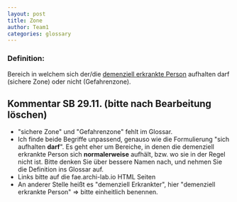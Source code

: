 ```yaml
---
layout: post
title: Zone
author: Team1
categories: glossary
---
```


### Definition:
Bereich in welchem sich der/die [demenziell erkrankte Person](https://github.com/Archi-Lab-FAE/fae-global-documentation/blob/master/2019-11-15-Glossary-Dementiell%20erkrankter.md) aufhalten darf (sichere Zone) oder nicht (Gefahrenzone).

## Kommentar SB 29.11. (bitte nach Bearbeitung löschen)
* "sichere Zone" und "Gefahrenzone" fehlt im Glossar. 
* Ich finde beide Begriffe unpassend, genauso wie die Formulierung "sich aufhalten **darf**". Es geht eher um Bereiche, in denen die demenziell erkrankte Person sich **normalerweise** aufhält, bzw. wo sie in der Regel nicht ist. Bitte denken Sie über bessere Namen nach, und nehmen Sie die Definition ins Glossar auf.
* Links bitte auf die fae.archi-lab.io HTML Seiten
* An anderer Stelle heißt es "demenziell Erkrankter", hier "demenziell erkrankte Person" => bitte einheitlich benennen. 

